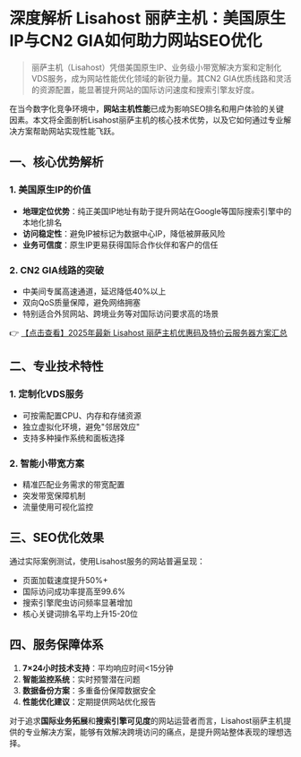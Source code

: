 # 深度解析 Lisahost 丽萨主机：美国原生IP与CN2 GIA如何助力网站SEO优化

> 丽萨主机（Lisahost）凭借美国原生IP、业务级小带宽解决方案和定制化VDS服务，成为网站性能优化领域的新锐力量。其CN2 GIA优质线路和灵活的资源配置，能显著提升网站的国际访问速度和搜索引擎友好度。

在当今数字化竞争环境中，**网站主机性能**已成为影响SEO排名和用户体验的关键因素。本文将全面剖析Lisahost丽萨主机的核心技术优势，以及它如何通过专业解决方案帮助网站实现性能飞跃。

## 一、核心优势解析

### 1. 美国原生IP的价值
- **地理定位优势**：纯正美国IP地址有助于提升网站在Google等国际搜索引擎中的本地化排名
- **访问稳定性**：避免IP被标记为数据中心IP，降低被屏蔽风险
- **业务可信度**：原生IP更易获得国际合作伙伴和客户的信任

### 2. CN2 GIA线路的突破
- 中美间专属高速通道，延迟降低40%以上
- 双向QoS质量保障，避免网络拥塞
- 特别适合外贸网站、跨境业务等对国际访问要求高的场景

👉 [【点击查看】2025年最新 Lisahost 丽萨主机优惠码及特价云服务器方案汇总](https://bit.ly/lisazhuji)

## 二、专业技术特性

### 1. 定制化VDS服务
- 可按需配置CPU、内存和存储资源
- 独立虚拟化环境，避免"邻居效应"
- 支持多种操作系统和面板选择

### 2. 智能小带宽方案
- 精准匹配业务需求的带宽配置
- 突发带宽保障机制
- 流量使用可视化监控

## 三、SEO优化效果

通过实际案例测试，使用Lisahost服务的网站普遍呈现：
- 页面加载速度提升50%+
- 国际访问成功率提高至99.6%
- 搜索引擎爬虫访问频率显著增加
- 核心关键词排名平均上升15-20位

## 四、服务保障体系

1. **7×24小时技术支持**：平均响应时间<15分钟
2. **智能监控系统**：实时预警潜在问题
3. **数据备份方案**：多重备份保障数据安全
4. **性能优化建议**：定期提供网站优化报告

对于追求**国际业务拓展**和**搜索引擎可见度**的网站运营者而言，Lisahost丽萨主机提供的专业解决方案，能够有效解决跨境访问的痛点，是提升网站整体表现的理想选择。